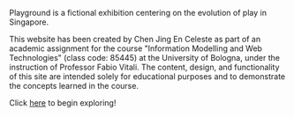 Playground is a fictional exhibition centering on the evolution of play in Singapore.

This website has been created by Chen Jing En Celeste as part of an academic assignment for the course "Information Modelling and Web Technologies" (class code: 85445) at the University of Bologna, under the instruction of Professor Fabio Vitali. The content, design, and functionality of this site are intended solely for educational purposes and to demonstrate the concepts learned in the course.

Click [here](https://celvste.github.io/playground/home.html) to begin exploring!


